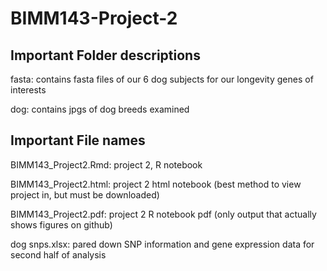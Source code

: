 # BIMM143-Project-2

## Important Folder descriptions 
fasta: contains fasta files of our 6 dog subjects for our longevity genes of interests

dog: contains jpgs of dog breeds examined 

## Important File names 
BIMM143_Project2.Rmd: project 2, R notebook

BIMM143_Project2.html: project 2 html notebook (best method to view project in, but must be downloaded)

BIMM143_Project2.pdf: project 2 R notebook pdf (only output that actually shows figures on github)

dog snps.xlsx: pared down SNP information and gene expression data for second half of analysis 
